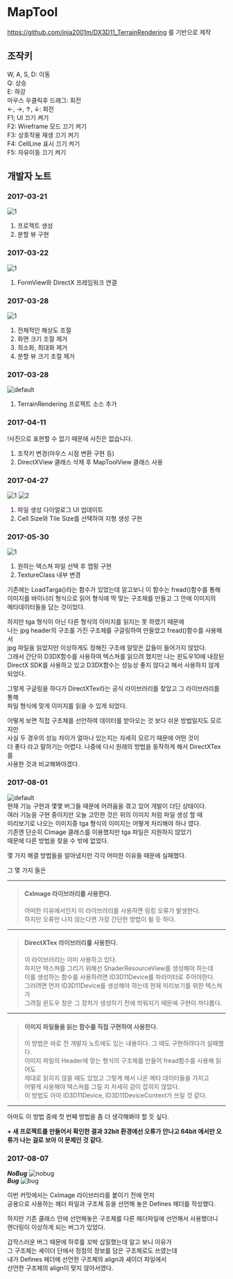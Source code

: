 # MapTool
https://github.com/inja2001m/DX3D11_TerrainRendering 를 기반으로 제작  

## 조작키
W, A, S, D: 이동  
Q: 상승  
E: 하강  
마우스 우클릭후 드래그: 회전  
←, →, ↑, ↓: 회전  
F1; UI 끄기 켜기  
F2: Wireframe 모드 끄기 켜기  
F3: 상호작용 재생 끄기 켜기  
F4: CellLine 표시 끄기 켜기  
F5: 자유이동 끄기 켜기  

## 개발자 노트
### 2017-03-21
![1](https://cloud.githubusercontent.com/assets/13383741/24149895/65523ba2-0e87-11e7-8fdb-d8cd3a6a69eb.PNG)
1. 프로젝트 생성  
2. 분할 뷰 구현

### 2017-03-22
![1](https://cloud.githubusercontent.com/assets/13383741/24201478/795e088e-0f53-11e7-84a1-77ccb80507f3.PNG)
1. FormView와 DirectX 프레임워크 연결

### 2017-03-28
![1](https://cloud.githubusercontent.com/assets/13383741/24409360/f387d6d8-140a-11e7-978a-8cff1dfa3f6a.PNG)
1. 전체적인 해상도 조절
2. 화면 크기 조절 제거
3. 최소화, 최대화 제거
4. 분할 뷰 크기 조절 제거

### 2017-03-28
![default](https://cloud.githubusercontent.com/assets/13383741/24754747/a828f014-1b12-11e7-92f3-b33c76073cf8.PNG)
1. TerrainRendering 프로젝트 소스 추가

### 2017-04-11
!사진으로 표현할 수 없기 때문에 사진은 없습니다.  
1. 조작키 변경(마우스 시점 변환 구현 등)
2. DirectXView 클래스 삭제 후 MapToolView 클래스 사용

### 2017-04-27
![1](https://cloud.githubusercontent.com/assets/13383741/25487568/937649da-2b9f-11e7-9978-afd31b0a2fc8.PNG)
![2](https://cloud.githubusercontent.com/assets/13383741/25487569/93a05694-2b9f-11e7-879b-9c4b05fe2d2a.PNG)
1. 파일 생성 다이얼로그 UI 업데이트
2. Cell Size와 Tile Size를 선택하여 지형 생성 구현

### 2017-05-30
![1](https://cloud.githubusercontent.com/assets/13383741/26587353/089eb0e2-458d-11e7-9098-aed9a5f13fba.png)
1. 원하는 텍스쳐 파일 선택 후 맵핑 구현  
2. TextureClass 내부 변경  
  
기존에는 LoadTarga()라는 함수가 있었는데 알고보니 이 함수는 fread()함수를 통해  
이미지를 바이너리 형식으로 읽어 형식에 딱 맞는 구조체를 만들고 그 안에 이미지의  
메타데이터들을 담는 것이었다.  
  
하지만 tga 형식이 아닌 다른 형식의 이미지를 읽지는 못 하였기 때문에  
나는 jpg header의 구조를 가진 구조체를 구글링하여 만들었고 fread()함수를 사용해서  
jpg 파일을 읽었지만 이상하게도 정해진 구조에 알맞은 값들이 들어가지 않았다.  
그래서 간단히 D3DX함수를 사용하여 텍스쳐를 읽으려 했지만 나는 윈도우10에 내장된  
DirectX SDK를 사용하고 있고 D3DX함수는 성능상 좋지 않다고 해서 사용하지 않게 되었다.  
  
그렇게 구글링을 하다가 DirectXTex라는 공식 라이브러리를 찾았고 그 라이브러리를 통해  
파일 형식에 맞게 이미지를 읽을 수 있게 되었다.  
  
어떻게 보면 직접 구조체를 선언하여 데이터를 받아오는 것 보다 쉬운 방법일지도 모르지만  
사실 두 경우의 성능 차이가 얼마나 있는지는 자세히 모르기 때문에 어떤 것이  
더 좋다 라고 말하기는 어렵다. 나중에 다시 원래의 방법을 동작하게 해서 DirectXTex를  
사용한 것과 비교해봐야겠다.  

### 2017-08-01
![default](https://user-images.githubusercontent.com/13383741/28827841-d17d5c68-7709-11e7-945b-b208324d6b4a.PNG)  
 현재 기능 구현과 몇몇 버그들 때문에 어려움을 겪고 있어 개발이 더딘 상태이다.  
여러 기능을 구현 중이지만 오늘 고민한 것은 위의 이미지 처럼 파일 생성 할 때   
미리보기로 나오는 이미지중 tga 형식의 이미지는 어떻게 처리해야 하나 였다.  
기존엔 단순히 CImage 클래스를 이용했지만 tga 파일은 지원하지 않았기   
때문에 다른 방법을 찾을 수 밖에 없었다.  
  
몇 가지 해결 방법들을 알아냈지만 각각 어떠한 이유들 때문에 실패했다.  

그 몇 가지 들은
***
>#### CxImage 라이브러리를 사용한다.  
> 어떠한 이유에서인지 이 라이브러리를 사용하면 링킹 오류가 발생한다.  
하지만 오류만 나지 않는다면 가장 간단한 방법이 될 듯 하다.  
***
>#### DirectXTex 라이브러리를 사용한다.  
> 이 라이브러리는 이미 사용하고 있다.  
하지만 텍스쳐를 그리기 위해선 ShaderResourceView를 생성해야 하는데  
이를 생성하는 함수를 사용하려면 ID3D11Device를 파라미터로 주어야한다.  
그러려면 먼저 ID3D11Device를 생성해야 하는데 현재 미리보기를 위한 텍스쳐가  
그려질 윈도우 창은 그 장치가 생성하기 전에 띄워지기 때문에 구현이 까다롭다.  
***
> #### 이미지 파일들을 읽는 함수를 직접 구현하여 사용한다.
> 이 방법은 바로 전 개발자 노트에도 있는 내용이다. 그 때도 구현하려다가 실패했다.  
이미지 파일의 Header에 맞는 형식의 구조체를 만들어 fread함수를 사용해 읽어도  
제대로 읽히지 않을 때도 있었고 그렇게 해서 나온 메타 데이터들을 가지고  
어떻게 사용해야 텍스쳐를 그릴 지 자세히 감이 잡히지 않았다.  
이 방법도 아마 ID3D11Device, ID3D11DeviceContext가 쓰일 것 같다.  
***
아마도 이 방법 중에 첫 번째 방법을 좀 더 생각해봐야 할 듯 싶다.  
  
__+ 새 프로젝트를 만들어서 확인한 결과 32bit 환경에선 오류가 안나고 64bit 에서만 오류가 나는 걸로 보아 이 문제인 것 같다.__

### 2017-08-07
__*NoBug*__
![nobug](https://user-images.githubusercontent.com/13383741/29005766-7271c534-7b1d-11e7-9872-4db1071053ba.PNG)  
__*Bug*__
![bug](https://user-images.githubusercontent.com/13383741/29005767-7271d024-7b1d-11e7-8fbe-2008072925a5.PNG)

이번 커밋에서는 CxImage 라이브러리를 붙이기 전에 먼저  
공용으로 사용하는 헤더 파일과 구조체 등을 선언해 놓은 Defines 헤더를 작성했다.  
  
하지만 기존 클래스 안에 선언해놓은 구조체를 다른 헤더파일에 선언해서 사용했더니  
렌더링이 이상하게 되는 버그가 있었다.   
  
갑작스러운 버그 때문에 하루를 꼬박 삽질했는데 알고 보니 이유가  
그 구조체는 셰이더 단에서 정점의 정보를 담은 구조체로도 쓰였는데  
내가 Defines 헤더에 선언한 구조체의 align과 셰이더 파일에서  
선언한 구조체의 align이 맞지 않아서였다.  
